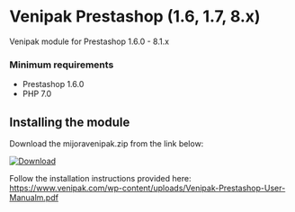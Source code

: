 # Venipak Prestashop (1.6, 1.7, 8.x)
Venipak module for Prestashop 1.6.0 - 8.1.x

### Minimum requirements
- Prestashop 1.6.0
- PHP 7.0

## Installing the module

Download the mijoravenipak.zip from the link below:

[![Download](https://img.shields.io/badge/dynamic/json.svg?label=download&url=https://api.github.com/repos/venipak/Venipak-Prestashop-1.6-1.7.7/releases/latest&query=$.assets[0].name&style=for-the-badge)](https://github.com/venipak/Venipak-Prestashop-1.6-1.7.7/releases/latest/download/mijoravenipak.zip)

Follow the installation instructions provided here: https://www.venipak.com/wp-content/uploads/Venipak-Prestashop-User-Manualm.pdf
